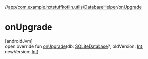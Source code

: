 //[app](../../../index.md)/[com.example.hotstuffkotlin.utils](../index.md)/[DatabaseHelper](index.md)/[onUpgrade](on-upgrade.md)

# onUpgrade

[androidJvm]\
open override fun [onUpgrade](on-upgrade.md)(db: [SQLiteDatabase](https://developer.android.com/reference/kotlin/android/database/sqlite/SQLiteDatabase.html)?, oldVersion: [Int](https://kotlinlang.org/api/latest/jvm/stdlib/kotlin/-int/index.html), newVersion: [Int](https://kotlinlang.org/api/latest/jvm/stdlib/kotlin/-int/index.html))
